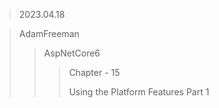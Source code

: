 > 2023.04.18

> AdamFreeman
> > AspNetCore6
> > > Chapter - 15
> > > 
> > > Using the Platform Features
> > > Part 1